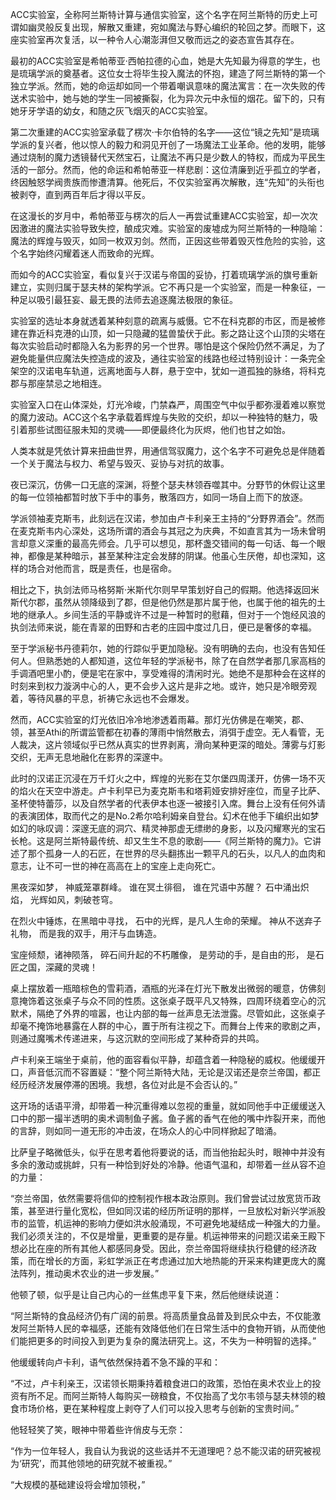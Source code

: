 ACC实验室，全称阿兰斯特计算与通信实验室，这个名字在阿兰斯特的历史上可谓如幽灵般反复出现，解散又重建，宛如魔法与野心编织的轮回之梦。而眼下，这座实验室再次复活，以一种令人心潮澎湃但又敬而远之的姿态宣告其存在。

最初的ACC实验室是希帕蒂亚·西帕拉德的心血，她是大先知最为得意的学生，也是琉璃学派的奠基者。这位女士将毕生投入魔法的怀抱，建造了阿兰斯特的第一个独立学派。然而，她的命运却如同一个带着嘲讽意味的魔法寓言：在一次失败的传送术实验中，她与她的学生一同被撕裂，化为异次元中永恒的烟花。留下的，只有她牙牙学语的幼女，和随之灰飞烟灭的ACC实验室。

第二次重建的ACC实验室承载了楞次·卡尔伯特的名字——这位“镜之先知”是琉璃学派的复兴者，他以惊人的毅力和洞见开创了一场魔法工业革命。他的发明，能够通过烧制的魔力透镜替代天然宝石，让魔法不再只是少数人的特权，而成为平民生活的一部分。然而，他的命运和希帕蒂亚一样悲剧：这位清廉到近乎孤立的学者，终因触怒学阀贵族而惨遭清算。他死后，不仅实验室再次解散，连“先知”的头衔也被剥夺，直到两百年后才得以平反。

在这漫长的岁月中，希帕蒂亚与楞次的后人一再尝试重建ACC实验室，却一次次因激进的魔法实验导致失控，酿成灾难。实验室的废墟成为阿兰斯特的一种隐喻：魔法的辉煌与毁灭，如同一枚双刃剑。然而，正因这些带着毁灭性危险的实验，这个名字始终闪耀着迷人而致命的光辉。

而如今的ACC实验室，看似复兴于汉诺与帝国的妥协，打着琉璃学派的旗号重新建立，实则归属于瑟夫林的架构学派。它不再只是一个实验室，而是一种象征，一种足以吸引最狂妄、最无畏的法师去追逐魔法极限的象征。

实验室的选址本身就透着某种刻意的疏离与威慑。它不在科克郡的市区，而是被修建在靠近科克港的山顶，如一只隐藏的猛兽蛰伏于此。影之路让这个山顶的尖塔在每次实验启动时都隐入名为影界的另一个世界。哪怕是这个保险仍然不满足，为了避免能量供应魔法失控造成的波及，通往实验室的线路也经过特别设计：一条完全架空的汉诺电车轨道，远离地面与人群，悬于空中，犹如一道孤独的脉络，将科克郡与那座禁忌之地相连。

实验室入口在山体深处，灯光冷峻，门禁森严，周围空气中似乎都弥漫着难以察觉的魔力波动。ACC这个名字承载着辉煌与失败的交织，却以一种独特的魅力，吸引着那些试图征服未知的灵魂——即便最终化为灰烬，他们也甘之如饴。

人类本就是凭依计算来扭曲世界，用通信驾驭魔力，这个名字不可避免总是伴随着一个关于魔法与权力、希望与毁灭、妥协与对抗的故事。

夜已深沉，仿佛一口无底的深渊，将整个瑟夫林领吞噬其中。分野节的休假让这里的每一位领袖都暂时放下手中的事务，散落四方，如同一场自上而下的放逐。

学派领袖麦克斯韦，此刻远在汉诺，参加由卢卡利亲王主持的“分野界酒会”。然而在麦克斯韦内心深处，这场所谓的酒会与其冠之为庆典，不如直言其为一场未曾明言却意义深重的最高先师会。几乎可以想见，那杯盏交错间的每一句话、每一个眼神，都像是某种暗示，甚至某种注定会发酵的阴谋。他虽心生厌倦，却也深知，这样的场合对他而言，既是责任，也是宿命。

相比之下，执剑法师马格努斯·米斯代尔则早早策划好自己的假期。他选择返回米斯代尔郡，虽然从领降级到了郡，但是他仍然是那片属于他，也属于他的祖先的土地的继承人。乡间生活的平静或许不过是一种暂时的慰藉，但对于一个饱经风浪的执剑法师来说，能在青翠的田野和古老的庄园中度过几日，便已是奢侈的幸福。

至于学派秘书丹德莉尔，她的行踪似乎更加隐秘。没有明确的去向，也没有告知任何人。但熟悉她的人都知道，这位年轻的学派秘书，除了在自然学者那几家高档的手调酒吧里小酌，便是宅在家中，享受难得的清闲时光。她绝不是那种会在这样的时刻来到权力漩涡中心的人，更不会步入这片是非之地。或许，她只是冷眼旁观着，等待风暴的平息，祈祷它永远也不会爆发。

然而，ACC实验室的灯光依旧冷冷地渗透着雨幕。那灯光仿佛是在嘲笑，郡、领，甚至Athi的所谓监管都在初春的薄雨中悄然散去，消弭于虚空。无人看管，无人裁决，这片领域似乎已然从真实的世界剥离，滑向某种更深的暗处。薄雾与灯影交织，无声无息地融化在影界的深邃中。

此时的汉诺正沉浸在万千灯火之中，辉煌的光影在艾尔堡四周漾开，仿佛一场不灭的焰火在天空中游走。卢卡利早已为麦克斯韦和塔莉娅安排好座位，而皇子比萨、圣杯使特蕾莎，以及自然学者的代表伊本也逐一被接引入席。舞台上没有任何外请的表演团体，取而代之的是No.2希尔哈利姆亲自登台。幻术在他手下编织出如梦如幻的咏叹调：深邃无底的洞穴、精灵神那虚无缥缈的身影，以及闪耀寒光的宝石长枪。这是阿兰斯特最传统、却又生生不息的歌剧——《阿兰斯特的魔力》。它讲述了那个孤身一人的石匠，在世界的尽头翻拣出一颗平凡的石头，以凡人的血肉和意志，让不可一世的神在高高在上的宝座上走向死亡。

黑夜深如梦，
神威笼罩群峰。
谁在冥土徘徊，
谁在咒语中苏醒？
石中涌出炽焰，
光辉如风，刺破苍穹。

在烈火中锤炼，在黑暗中寻找，
石中的光辉，是凡人生命的荣耀。
神从不送弃子礼物，
而是我的双手，用汗与血铸造。

宝座倾颓，诸神陨落，
碎石间升起的不朽雕像，
是劳动的手，是自由的形，
是石匠之国，深藏的灵魂！

桌上摆放着一瓶暗棕色的雪莉酒，酒瓶的光泽在灯光下散发出微弱的暖意，仿佛刻意掩饰着这张桌子与众不同的性质。这张桌子既平凡又特殊，四周环绕着空心的沉默术，隔绝了外界的喧嚣，也让内部的每一丝声息无法泄露。尽管如此，这张桌子却毫不掩饰地暴露在人群的中心，置于所有注视之下。而舞台上传来的歌剧之声，则通过魔嘴术传递进来，与这沉默的空间形成了某种奇异的共鸣。

卢卡利亲王端坐于桌前，他的面容看似平静，却蕴含着一种隐秘的威权。他缓缓开口，声音低沉而不容置疑：“整个阿兰斯特大陆，无论是汉诺还是奈兰帝国，都正经历经济发展停滞的困境。我想，各位对此是不会否认的。”

这开场的话语平滑，却带着一种沉重得难以忽视的重量，就如同他手中正缓缓送入口中的那一撮半透明的奥术调制鱼子酱。鱼子酱的香气在他的嘴中炸裂开来，而他的言辞，则如同一道无形的冲击波，在场众人的心中同样掀起了暗涌。

比萨皇子略微低头，似乎在思考着他将要说的话，而当他抬起头时，眼神中并没有多余的激动或挑衅，只有一种恰到好处的冷静。他语气温和，却带着一丝从容不迫的力量：

“奈兰帝国，依然需要将信仰的控制视作根本政治原则。我们曾尝试过放宽货币政策，甚至进行量化宽松，但如同汉诺的经历所证明的那样，一旦放松对新兴学派股市的监管，机运神的影响力便如洪水般涌现，不可避免地凝结成一种强大的力量。我们必须关注的，不仅是增量，更重要的是存量。机运神带来的问题汉诺亲王殿下想必比在座的所有其他人都感同身受。因此，奈兰帝国将继续执行稳健的经济政策，而在增长的方面，彩虹学派正在考虑通过加大地热能的开采来构建更庞大的魔法阵列，推动奥术农业的进一步发展。”

他顿了顿，似乎是让自己内心的一丝焦虑平复下来，然后他继续说道：

“阿兰斯特的食品经济仍有广阔的前景。将高质量食品普及到民众中去，不仅能激发阿兰斯特人民的幸福感，还能有效降低他们在日常生活中的食物开销，从而使他们能把更多的时间投入到更为复杂的魔法研究上。这，不失为一种明智的选择。”

他缓缓转向卢卡利，语气依然保持着不急不躁的平和：

“不过，卢卡利亲王，汉诺领长期秉持着粮食进口的政策，恐怕在奥术农业上的投资有所不足。而阿兰斯特人每购买一磅粮食，不仅抬高了戈尔韦领与瑟夫林领的粮食市场价格，更在某种程度上剥夺了人们可以投入思考与创新的宝贵时间。”

他轻轻笑了笑，眼神中带着些许俏皮与无奈：

“作为一位年轻人，我自认为我说的这些话并不无道理吧？总不能汉诺的研究被视为‘研究’，而其他领地的研究就不被重视。”

“大规模的基础建设将会增加领税，”








